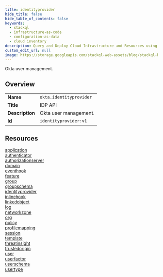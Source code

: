 ```yaml
---
title: identityprovider
hide_title: false
hide_table_of_contents: false
keywords:
  - stackql
  - infrastructure-as-code
  - configuration-as-data
  - cloud inventory
description: Query and Deploy Cloud Infrastructure and Resources using SQL
custom_edit_url: null
image: https://storage.googleapis.com/stackql-web-assets/blog/stackql-blog-post-featured-image.png
---
```

Okta user management.  
    

## Overview
<table><tbody>
<tr><td><b>Name</b></td><td><code>okta.identityprovider</code></td></tr>
<tr><td><b>Title</b></td><td>IDP API</td></tr>
<tr><td><b>Description</b></td><td>Okta user management.</td></tr>
<tr><td><b>Id</b></td><td><code>identityprovider:v1</code></td></tr>
</tbody></table>

## Resources
<div class="row">
<div class="providerDocColumn">
<a href="/docs/providers/okta/identityprovider/application/index.md">application</a><br />
<a href="/docs/providers/okta/identityprovider/authenticator/index.md">authenticator</a><br />
<a href="/docs/providers/okta/identityprovider/authorizationserver/index.md">authorizationserver</a><br />
<a href="/docs/providers/okta/identityprovider/domain/index.md">domain</a><br />
<a href="/docs/providers/okta/identityprovider/eventhook/index.md">eventhook</a><br />
<a href="/docs/providers/okta/identityprovider/feature/index.md">feature</a><br />
<a href="/docs/providers/okta/identityprovider/group/index.md">group</a><br />
<a href="/docs/providers/okta/identityprovider/groupschema/index.md">groupschema</a><br />
<a href="/docs/providers/okta/identityprovider/identityprovider/index.md">identityprovider</a><br />
<a href="/docs/providers/okta/identityprovider/inlinehook/index.md">inlinehook</a><br />
<a href="/docs/providers/okta/identityprovider/linkedobject/index.md">linkedobject</a><br />
<a href="/docs/providers/okta/identityprovider/log/index.md">log</a><br />
</div>
<div class="providerDocColumn">
<a href="/docs/providers/okta/identityprovider/networkzone/index.md">networkzone</a><br />
<a href="/docs/providers/okta/identityprovider/org/index.md">org</a><br />
<a href="/docs/providers/okta/identityprovider/policy/index.md">policy</a><br />
<a href="/docs/providers/okta/identityprovider/profilemapping/index.md">profilemapping</a><br />
<a href="/docs/providers/okta/identityprovider/session/index.md">session</a><br />
<a href="/docs/providers/okta/identityprovider/template/index.md">template</a><br />
<a href="/docs/providers/okta/identityprovider/threatinsight/index.md">threatinsight</a><br />
<a href="/docs/providers/okta/identityprovider/trustedorigin/index.md">trustedorigin</a><br />
<a href="/docs/providers/okta/identityprovider/user/index.md">user</a><br />
<a href="/docs/providers/okta/identityprovider/userfactor/index.md">userfactor</a><br />
<a href="/docs/providers/okta/identityprovider/userschema/index.md">userschema</a><br />
<a href="/docs/providers/okta/identityprovider/usertype/index.md">usertype</a><br />
</div>
</div>
